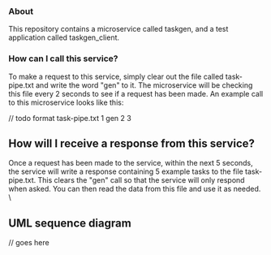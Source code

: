 ### About
This repository contains a microservice called taskgen, and a test application called taskgen_client. 

### How can I call this service?
To make a request to this service, simply clear out the file called task-pipe.txt and write the word "gen" to it. The microservice will be checking this file every 2 seconds to see if a request has been made. An example call to this microservice looks like this: 

// todo format
    task-pipe.txt
1   gen
2
3

## How will I receive a response from this service?
Once a request has been made to the service, within the next 5 seconds, the service will write a response containing 5 example tasks to the file task-pipe.txt. This clears the "gen" call so that the service will only respond when asked. You can then read the data from this file and use it as needed. \

## UML sequence diagram
// goes here 
